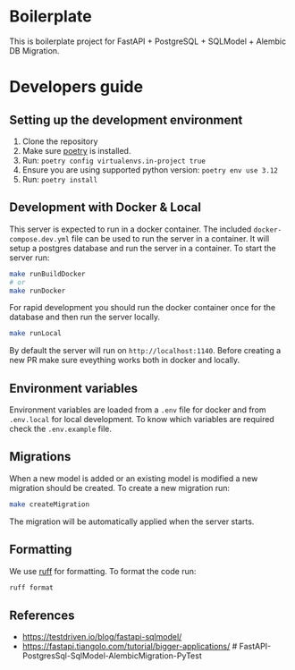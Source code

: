 # Boilerplate

This is boilerplate project for FastAPI + PostgreSQL + SQLModel + Alembic DB Migration.

# Developers guide

## Setting up the development environment

1. Clone the repository
2. Make sure [poetry](https://python-poetry.org/docs/#installation) is installed.
3. Run: `poetry config virtualenvs.in-project true`
4. Ensure you are using supported python version: `poetry env use 3.12`
5. Run: `poetry install`

## Development with Docker & Local

This server is expected to run in a docker container. The included `docker-compose.dev.yml` file can be used to run the server in a container. It will setup a postgres database and run the server in a container.
To start the server run:

```bash
make runBuildDocker
# or
make runDocker
```

For rapid development you should run the docker container once for the database and then run the server locally.

```bash
make runLocal
```

By default the server will run on `http://localhost:1140`. Before creating a new PR make sure eveything works both in docker and locally.

## Environment variables

Environment variables are loaded from a `.env` file for docker and from `.env.local` for local development. To know which variables are required check the `.env.example` file.

## Migrations

When a new model is added or an existing model is modified a new migration should be created. To create a new migration run:

```bash
make createMigration
```

The migration will be automatically applied when the server starts.

## Formatting

We use [ruff](https://docs.astral.sh/ruff/) for formatting. To format the code run:

```bash
ruff format
```

## References

- https://testdriven.io/blog/fastapi-sqlmodel/
- https://fastapi.tiangolo.com/tutorial/bigger-applications/
#   F a s t A P I - P o s t g r e s S q l - S q l M o d e l - A l e m b i c M i g r a t i o n - P y T e s t  
 